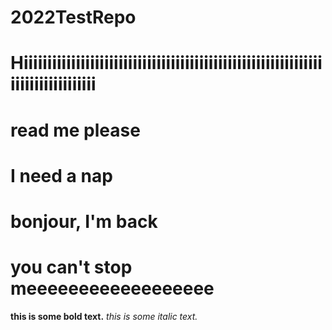# 2022TestRepo
# Hiiiiiiiiiiiiiiiiiiiiiiiiiiiiiiiiiiiiiiiiiiiiiiiiiiiiiiiiiiiiiiiiiiiiiiiiiiiiiiiii
# read me please
# I need a nap


# bonjour, I'm back
# you can't stop meeeeeeeeeeeeeeeeee

__this is some bold text.__ *this is some italic text.*
